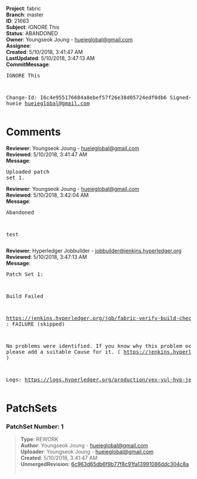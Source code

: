 <strong>Project</strong>: fabric<br><strong>Branch</strong>: master<br><strong>ID</strong>: 21663<br><strong>Subject</strong>: IGNORE This<br><strong>Status</strong>: ABANDONED<br><strong>Owner</strong>: Youngseok Joung - hueieglobal@gmail.com<br><strong>Assignee</strong>:<br><strong>Created</strong>: 5/10/2018, 3:41:47 AM<br><strong>LastUpdated</strong>: 5/10/2018, 3:47:13 AM<br><strong>CommitMessage</strong>:<br><pre>IGNORE This

Change-Id: I6c4e955176684a8ebef57f26e38d05724edf0db6
Signed-off-by: hueie <hueieglobal@gmail.com>
</pre><h1>Comments</h1><strong>Reviewer</strong>: Youngseok Joung - hueieglobal@gmail.com<br><strong>Reviewed</strong>: 5/10/2018, 3:41:47 AM<br><strong>Message</strong>: <pre>Uploaded patch set 1.</pre><strong>Reviewer</strong>: Youngseok Joung - hueieglobal@gmail.com<br><strong>Reviewed</strong>: 5/10/2018, 3:42:04 AM<br><strong>Message</strong>: <pre>Abandoned

test</pre><strong>Reviewer</strong>: Hyperledger Jobbuilder - jobbuilder@jenkins.hyperledger.org<br><strong>Reviewed</strong>: 5/10/2018, 3:47:13 AM<br><strong>Message</strong>: <pre>Patch Set 1:

Build Failed 

https://jenkins.hyperledger.org/job/fabric-verify-build-checks-x86_64/1523/ : FAILURE (skipped)

No problems were identified. If you know why this problem occurred, please add a suitable Cause for it. ( https://jenkins.hyperledger.org/job/fabric-verify-build-checks-x86_64/1523/ )

Logs: https://logs.hyperledger.org/production/vex-yul-hyp-jenkins-3/fabric-verify-build-checks-x86_64/1523</pre><h1>PatchSets</h1><h3>PatchSet Number: 1</h3><blockquote><strong>Type</strong>: REWORK<br><strong>Author</strong>: Youngseok Joung - hueieglobal@gmail.com<br><strong>Uploader</strong>: Youngseok Joung - hueieglobal@gmail.com<br><strong>Created</strong>: 5/10/2018, 3:41:47 AM<br><strong>UnmergedRevision</strong>: [6c963d65db6f9b77f8c91fa13991086ddc304c8a](https://github.com/hyperledger-gerrit-archive/fabric/commit/6c963d65db6f9b77f8c91fa13991086ddc304c8a)<br><br></blockquote>
